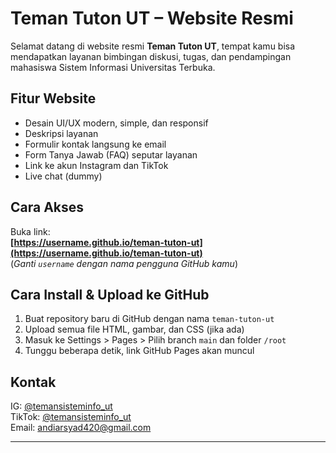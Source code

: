 # Teman Tuton UT – Website Resmi

Selamat datang di website resmi **Teman Tuton UT**, tempat kamu bisa mendapatkan layanan bimbingan diskusi, tugas, dan pendampingan mahasiswa Sistem Informasi Universitas Terbuka.

## Fitur Website

- Desain UI/UX modern, simple, dan responsif
- Deskripsi layanan
- Formulir kontak langsung ke email
- Form Tanya Jawab (FAQ) seputar layanan
- Link ke akun Instagram dan TikTok
- Live chat (dummy)

## Cara Akses

Buka link:  
**[https://username.github.io/teman-tuton-ut](https://username.github.io/teman-tuton-ut)**  
(*Ganti `username` dengan nama pengguna GitHub kamu*)

## Cara Install & Upload ke GitHub

1. Buat repository baru di GitHub dengan nama `teman-tuton-ut`
2. Upload semua file HTML, gambar, dan CSS (jika ada)
3. Masuk ke Settings > Pages > Pilih branch `main` dan folder `/root`
4. Tunggu beberapa detik, link GitHub Pages akan muncul

## Kontak

IG: [@temansisteminfo_ut](https://instagram.com/temansisteminfo_ut)  
TikTok: [@temansisteminfo_ut](https://tiktok.com/@temansisteminfo_ut)  
Email: [andiarsyad420@gmail.com](mailto:andiarsyad420@gmail.com)

---
